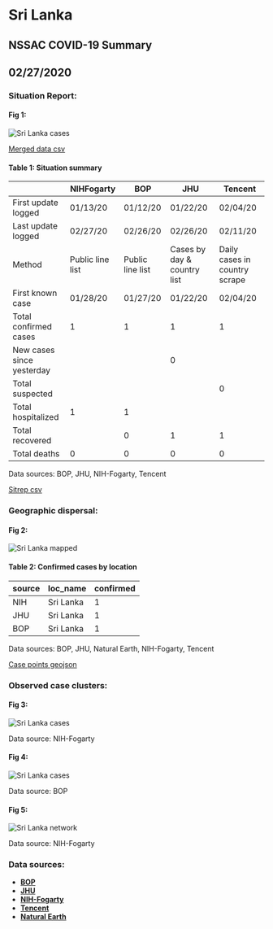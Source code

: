 # Sri Lanka
## NSSAC COVID-19 Summary
## 02/27/2020



### Situation Report:
#### Fig 1:
![Sri Lanka cases](../merged_histories/Sri_Lanka_merged_histories.png)

[Merged data csv](https://github.com/SchlittDataSci/SchlittDataSci.github.io/blob/master/data/tables/Sri_Lanka_merged_daily.csv)

#### Table 1: Situation summary


|                           | NIHFogarty       | BOP              | JHU                         | Tencent                       |
|---------------------------|------------------|------------------|-----------------------------|-------------------------------|
| First update logged       | 01/13/20         | 01/12/20         | 01/22/20                    | 02/04/20                      |
| Last update logged        | 02/27/20         | 02/26/20         | 02/26/20                    | 02/11/20                      |
| Method                    | Public line list | Public line list | Cases by day & country list | Daily cases in country scrape |
| First known case          | 01/28/20         | 01/27/20         | 01/22/20                    | 02/04/20                      |
| Total confirmed cases     | 1                | 1                | 1                           | 1                             |
| New cases since yesterday |                  |                  | 0                           |                               |
| Total suspected           |                  |                  |                             | 0                             |
| Total hospitalized        | 1                | 1                |                             |                               |
| Total recovered           |                  | 0                | 1                           | 1                             |
| Total deaths              | 0                | 0                | 0                           | 0                             |

Data sources: BOP, JHU, NIH-Fogarty, Tencent


[Sitrep csv](https://github.com/SchlittDataSci/SchlittDataSci.github.io/blob/master/data/tables/Sri_Lanka_sitrep.csv)

### Geographic dispersal:
#### Fig 2:
![Sri Lanka mapped](../case_locs/Sri_Lanka_case_locs.png)

#### Table 2: Confirmed cases by location


| source   | loc_name   |   confirmed |
|----------|------------|-------------|
| NIH      | Sri Lanka  |           1 |
| JHU      | Sri Lanka  |           1 |
| BOP      | Sri Lanka  |           1 |

Data sources: BOP, JHU, Natural Earth, NIH-Fogarty, Tencent


[Case points geojson](https://github.com/SchlittDataSci/SchlittDataSci.github.io/blob/master/data/shapes/Sri_Lanka_case_locs.geojson)

### Observed case clusters:
#### Fig 3:
![Sri Lanka cases](../cluster_analysis/Sri_Lanka_imported_cases_NIHFogarty.png)



Data source: NIH-Fogarty


#### Fig 4:
![Sri Lanka cases](../cluster_analysis/Sri_Lanka_imported_cases_BOP.png)



Data source: BOP


#### Fig 5:
![Sri Lanka network](../autochthonous_networks/Sri_Lanka_network.png)



Data source: NIH-Fogarty


### Data sources:
* **[BOP](https://github.com/beoutbreakprepared/nCoV2019)**
* **[JHU](https://github.com/CSSEGISandData/COVID-19)** 
* **[NIH-Fogarty](https://docs.google.com/spreadsheets/d/1jS24DjSPVWa4iuxuD4OAXrE3QeI8c9BC1hSlqr-NMiU/edit#gid=1187587451)** 
* **[Tencent](https://news.qq.com/zt2020/page/feiyan.htm)**
* **[Natural Earth](https://www.naturalearthdata.com/forums/forum/natural-earth-map-data/cultural-vectors/admin-1-states-provinces-and-their-boundaries/)**

<!-- Global site tag (gtag.js) - Google Analytics -->
<script async src="https://www.googletagmanager.com/gtag/js?id=UA-158816269-1"></script>
<script>
  window.dataLayer = window.dataLayer || [];
  function gtag(){dataLayer.push(arguments);}
  gtag('js', new Date());

  gtag('config', 'UA-158816269-1');
</script>